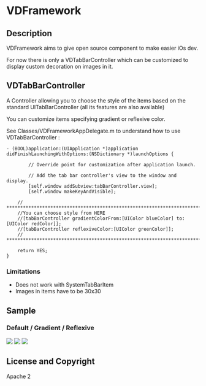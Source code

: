 
# VDFramework

## Description

VDFramework aims to give open source component to make easier iOs dev. 

For now there is only a VDTabBarController which can be customized to display custom decoration on images in it.

## VDTabBarController

A Controller allowing you to choose the style of the items based on the standard UITabBarController (all its features are also available)

You can customize items specifying gradient or reflexive color.


See Classes/VDFrameworkAppDelegate.m to understand how to use VDTabBarController : 

	- (BOOL)application:(UIApplication *)application didFinishLaunchingWithOptions:(NSDictionary *)launchOptions {
    
    		// Override point for customization after application launch.

    		// Add the tab bar controller's view to the window and display.
    		[self.window addSubview:tabBarController.view];
    		[self.window makeKeyAndVisible];

		// ******************************************************************************
		//You can choose style from HERE
		//[tabBarController gradientColorFrom:[UIColor blueColor] to:[UIColor redColor]];
		//[tabBarController reflexiveColor:[UIColor greenColor]];
		// ******************************************************************************

   		return YES;
	}

### Limitations

* Does not work with SystemTabBarItem
* Images in items have to be 30x30  


## Sample

### Default / Gradient / Reflexive
[![](https://github.com/vdemay/VDFramework/raw/master/Documents/default.png)](https://github.com/vdemay/VDFramework/raw/master/Documents/default.png)
[![](https://github.com/vdemay/VDFramework/raw/master/Documents/gradient.png)](https://github.com/vdemay/VDFramework/raw/master/Documents/gradient.png)
[![](https://github.com/vdemay/VDFramework/raw/master/Documents/reflexive.png)](https://github.com/vdemay/VDFramework/raw/master/Documents/reflexive.png)

## License and Copyright

Apache 2 
